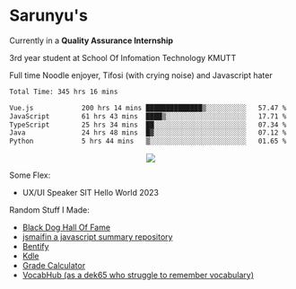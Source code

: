 # Sarunyu's
<p>Currently in a <strong>Quality Assurance Internship</strong></p>
<p>3rd year student at School Of Infomation Technology KMUTT</p>
<p>Full time Noodle enjoyer, Tifosi (with crying noise) and Javascript hater</p>

<!--START_SECTION:waka-->

```txt
Total Time: 345 hrs 16 mins

Vue.js            200 hrs 14 mins ██████████████▒░░░░░░░░░░   57.47 %
JavaScript        61 hrs 43 mins  ████▒░░░░░░░░░░░░░░░░░░░░   17.71 %
TypeScript        25 hrs 34 mins  ██░░░░░░░░░░░░░░░░░░░░░░░   07.34 %
Java              24 hrs 48 mins  █▓░░░░░░░░░░░░░░░░░░░░░░░   07.12 %
Python            5 hrs 44 mins   ▒░░░░░░░░░░░░░░░░░░░░░░░░   01.65 %
```

<!--END_SECTION:waka-->
<div align=center>
  <img src="https://skillicons.dev/icons?i=typescript,javascript,nodejs,java,spring,react,vue,mysql,mongodb,docker,linux" />
</div>

Some Flex:
- UX/UI Speaker SIT Hello World 2023

Random Stuff I Made:
- [Black Dog Hall Of Fame](https://bdoghalloffame.vercel.app/)
- [jsmaifin a javascript summary repository](https://github.com/ssarunyu/js-maifin)
- [Bentify](https://bentify.vercel.app/)
- [Kdle](https://kdle.vercel.app/)
- [Grade Calculator](https://grade-calculator-virid.vercel.app/)
- [VocabHub (as a dek65 who struggle to remember vocabulary)](https://vocabhub.vercel.app/)
